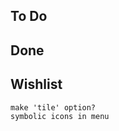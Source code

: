 To Do
-----
    

Done
----
    

Wishlist
--------
    make 'tile' option?
    symbolic icons in menu
